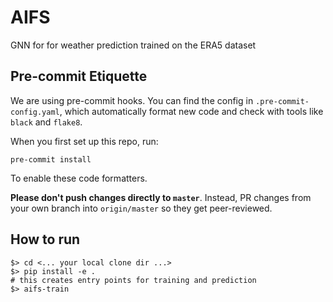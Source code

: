 # AIFS

GNN for for weather prediction trained on the ERA5 dataset

## Pre-commit Etiquette

We are using pre-commit hooks. You can find the config in `.pre-commit-config.yaml`, which automatically format new code and check with tools like `black` and `flake8`.

When you first set up this repo, run:

```
pre-commit install
```

To enable these code formatters.

**Please don't push changes directly to `master`**. Instead, PR changes from your own branch into `origin/master` so they get peer-reviewed.

## How to run

```shell
$> cd <... your local clone dir ...>
$> pip install -e .
# this creates entry points for training and prediction
$> aifs-train
```
